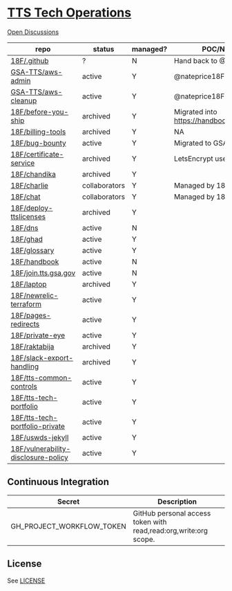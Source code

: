 # [TTS Tech Operations](https://handbook.tts.gsa.gov/tech-operations) 

[Open Discussions](https://github.com/GSA-TTS/tts-tech-operations/discussions)

| repo | status | managed? | POC/Notes | 
| --- | --- | --- | --- |
| [18F/.github](https://github.com/18F/.github) | ? | N | Hand back to @18f |
| [GSA-TTS/aws-admin](https://github.com/gsa-tsts/aws-admin) | active | Y | @nateprice18F |
| [GSA-TTS/aws-cleanup](https://github.com/gsa-tts/aws-cleanup) | active | Y | @nateprice18F |
| [18F/before-you-ship](https://github.com/18F/before-you-ship) | archived | Y | Migrated into https://handbook.tts.gsa.gov |
| [18F/billing-tools](https://github.com/18F/billing-tools) | archived | Y | NA |
| [18F/bug-bounty](https://github.com/18F/bug-bounty) | active | Y | Migrated to GSA Enterprise |
| [18F/certificate-service](https://github.com/18F/certificate-service) | archived | Y | LetsEncrypt used for all TTS |
| [18F/chandika](https://github.com/18F/chandika) | archived | Y |  |
| [18F/charlie](https://github.com/18F/charlie) | collaborators | Y | Managed by 18F |  |
| [18F/chat](https://github.com/18F/chat) | collaborators | Y | Managed by 18F |
| [18F/deploy-ttslicenses](https://github.com/18F/deploy-ttslicenses) | archived | Y |  |
| [18F/dns](https://github.com/18F/dns) | active | N |  |
| [18F/ghad](https://github.com/18F/ghad) | active | Y |  |
| [18F/glossary](https://github.com/18F/glossary) | active | Y |  |
| [18F/handbook](https://github.com/18F/handbook) | active | N |  |
| [18F/join.tts.gsa.gov](https://github.com/18F/join.tts.gsa.gov) | active | N |  |
| [18F/laptop](https://github.com/18F/laptop) | archived | Y |  |
| [18F/newrelic-terraform](https://github.com/18F/newrelic-terraform) | active | Y |  |
| [18F/pages-redirects](https://github.com/18F/pages-redirects) | active | Y |  |
| [18F/private-eye](https://github.com/18F/private-eye) | active | Y |  |
| [18F/raktabija](https://github.com/18F/raktabija) | archived | Y |  |
| [18F/slack-export-handling](https://github.com/18F/slack-export-handling) | archived | Y |  |
| [18F/tts-common-controls](https://github.com/18F/tts-common-controls) | active | Y |  |
| [18F/tts-tech-portfolio](https://github.com/18F/tts-tech-portfolio) | active | Y |  |
| [18F/tts-tech-portfolio-private](https://github.com/18F/tts-tech-portfolio-private) | active | Y |  |
| [18F/uswds-jekyll](https://github.com/18F/uswds-jekyll) | active | Y |  |
| [18F/vulnerability-disclosure-policy](https://github.com/18F/vulnerability-disclosure-policy) | active | Y |  |

## Continuous Integration

Secret                    | Description
------                    | -----------
GH_PROJECT_WORKFLOW_TOKEN | GitHub personal access token with read,read:org,write:org scope.

## License

See [LICENSE](LICENSE.md)
